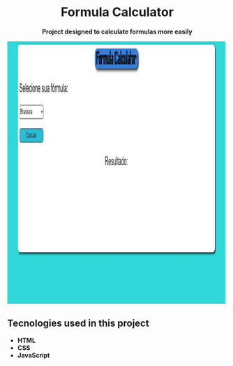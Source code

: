  <h1 align="center"> Formula Calculator </h1>
 <p align="center"> <strong>Project designed to calculate formulas more easily</strong> </p>
 <img src="print-site.jpg" alt="print do site" width="500" height="600">
 <br>
<h2>Tecnologies used in this project </h2>
<ul>
 <li><strong> HTML <strong></li>
 <li><strong> CSS <strong></li>
 <li><strong> JavaScript <strong></li>
<ul>
